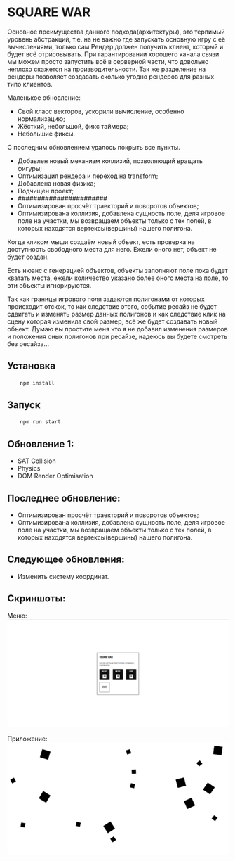 # SQUARE WAR

Основное преимущества данного подхода(архитектуры), это терпимый уровень абстракций, т.е. на не важно где запускать основную игру с её вычислениями, только сам Рендер должен получить клиент, который и будет всё отрисовывать.
При гарантировании хорошего канала связи мы можем просто запустить всё в серверной части, что довольно неплохо скажется на производительности. Так же разделение на рендеры позволяет создавать сколько угодно рендеров для разных типо клиентов.


Маленькое обновление:
- Свой класс векторов, ускорили вычисление, особенно нормализацию;
- Жёсткий, небольшой, фикс таймера;
- Небольшие фиксы.

С последним обновлением удалось покрыть все пункты.

- Добавлен новый механизм коллизий, позволяющий вращать фигуры;
- Оптимизация рендера и переход на transform;
- Добавлена новая физика;
- Подчищен проект;
- #######################
- Оптимизирован просчёт траекторий и поворотов объектов;
- Оптимизирована коллизия, добавлена сущность поле, деля игровое поле на участки, мы возвращаем объекты только
с тех полей, в которых находятся вертексы(вершины) нашего полигона.

Когда кликом мыши создаём новый объект, есть проверка на доступность свободного места для него. Ежели оного нет, объект не будет создан.

Есть нюанс с генерацией объектов, объекты заполняют поле пока будет хватать места, ежели количество указано более оного места на поле, то эти объекты игнорируются.

Так как границы игрового поля задаются полигонами от которых происходит отскок, то как следствие этого, событие ресайз не будет сдвигать и изменять размер данных полигонов и как следствие клик на сцену которая изменила свой размер, всё же будет создавать новый объект. Думаю вы простите меня что я не добавил изменения размеров и положения
оных полигонов при ресайзе, надеюсь вы будете смотреть без ресайза...


## Установка

```js
    npm install
```

## Запуск

```js
    npm run start
```

## Обновление 1:
- SAT Collision
- Physics
- DOM Render Optimisation

## Последнее обновление:
- Оптимизирован просчёт траекторий и поворотов объектов;
- Оптимизирована коллизия, добавлена сущность поле, деля игровое поле на участки, мы возвращаем объекты только
с тех полей, в которых находятся вертексы(вершины) нашего полигона.

## Следующее обновления:
- Изменить систему координат.



## Скриншоты:

Меню:
![Menu](/images/screenshot1.png)

Приложение:
![App](/images/screenshot2.png)
